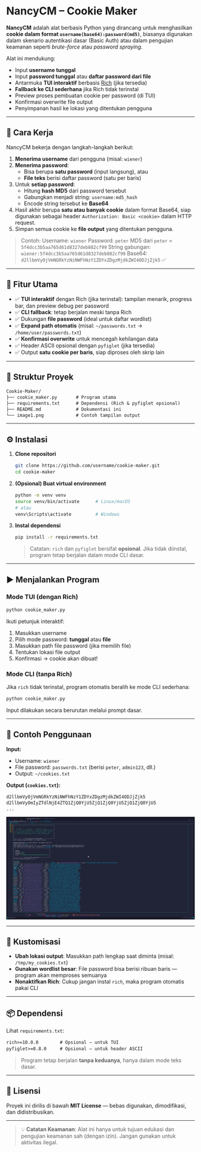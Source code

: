 # NancyCM – Cookie Maker

**NancyCM** adalah alat berbasis Python yang dirancang untuk menghasilkan **cookie dalam format `username(base64):password(md5)`**, biasanya digunakan dalam skenario autentikasi dasar (Basic Auth) atau dalam pengujian keamanan seperti _brute-force_ atau _password spraying_.

Alat ini mendukung:

- Input **username tunggal**
- Input **password tunggal** atau **daftar password dari file**
- Antarmuka **TUI interaktif** berbasis [Rich](https://github.com/Textualize/rich) (jika tersedia)
- **Fallback ke CLI sederhana** jika Rich tidak terinstal
- Preview proses pembuatan cookie per password (di TUI)
- Konfirmasi overwrite file output
- Penyimpanan hasil ke lokasi yang ditentukan pengguna

---

## 🧠 Cara Kerja

NancyCM bekerja dengan langkah-langkah berikut:

1. **Menerima username** dari pengguna (misal: `wiener`)
2. **Menerima password**:
   - Bisa berupa **satu password** (input langsung), atau
   - **File teks** berisi daftar password (satu per baris)
3. Untuk **setiap password**:
   - Hitung **hash MD5** dari password tersebut
   - Gabungkan menjadi string: `username:md5_hash`
   - Encode string tersebut ke **Base64**
4. Hasil akhir berupa **satu atau banyak cookie** dalam format Base64, siap digunakan sebagai header `Authorization: Basic <cookie>` dalam HTTP request.
5. Simpan semua cookie ke **file output** yang ditentukan pengguna.

> Contoh:
> Username: `wiener`
> Password: `peter`
> MD5 dari `peter` = `5f4dcc3b5aa765d61d8327deb882cf99`
> String gabungan: `wiener:5f4dcc3b5aa765d61d8327deb882cf99`
> Base64: `d2llbmVyOjVmNGRkYzNiNWFhNzY1ZDYxZDgzMjdkZWI4ODJjZjk5` ✅

---

## 🚀 Fitur Utama

- ✅ **TUI interaktif** dengan Rich (jika terinstal): tampilan menarik, progress bar, dan preview debug per password
- ✅ **CLI fallback**: tetap berjalan meski tanpa Rich
- ✅ Dukungan **file password** (ideal untuk daftar wordlist)
- ✅ **Expand path otomatis** (misal: `~/passwords.txt` → `/home/user/passwords.txt`)
- ✅ **Konfirmasi overwrite** untuk mencegah kehilangan data
- ✅ Header ASCII opsional dengan `pyfiglet` (jika tersedia)
- ✅ Output **satu cookie per baris**, siap diproses oleh skrip lain

---

## 📁 Struktur Proyek

```
Cookie-Maker/
├── cookie_maker.py       # Program utama
├── requirements.txt      # Dependensi (Rich & pyfiglet opsional)
├── README.md             # Dokumentasi ini
└── image1.png            # Contoh tampilan output
```

---

## ⚙️ Instalasi

1. **Clone repositori**

   ```bash
   git clone https://github.com/username/cookie-maker.git
   cd cookie-maker
   ```

2. **(Opsional) Buat virtual environment**

   ```bash
   python -m venv venv
   source venv/bin/activate      # Linux/macOS
   # atau
   venv\Scripts\activate         # Windows
   ```

3. **Instal dependensi**
   ```bash
   pip install -r requirements.txt
   ```
   > Catatan: `rich` dan `pyfiglet` bersifat **opsional**. Jika tidak diinstal, program tetap berjalan dalam mode CLI dasar.

---

## ▶️ Menjalankan Program

### Mode TUI (dengan Rich)

```bash
python cookie_maker.py
```

Ikuti petunjuk interaktif:

1. Masukkan username
2. Pilih mode password: **tunggal** atau **file**
3. Masukkan path file password (jika memilih file)
4. Tentukan lokasi file output
5. Konfirmasi → cookie akan dibuat!

### Mode CLI (tanpa Rich)

Jika `rich` tidak terinstal, program otomatis beralih ke mode CLI sederhana:

```bash
python cookie_maker.py
```

Input dilakukan secara berurutan melalui prompt dasar.

---

## 📌 Contoh Penggunaan

**Input:**

- Username: `wiener`
- File password: `passwords.txt` (berisi `peter`, `admin123`, dll.)
- Output: `~/cookies.txt`

**Output (`cookies.txt`):**

```
d2llbmVyOjVmNGRkYzNiNWFhNzY1ZDYxZDgzMjdkZWI4ODJjZjk5
d2llbmVyOmIyZTdlNjE4ZTQ1ZjQ0YjU5ZjQ1ZjQ0YjU5ZjQ1ZjQ0YjU5
...
```

![Contoh Output](/image1.png)

---

## 🔧 Kustomisasi

- **Ubah lokasi output**: Masukkan path lengkap saat diminta (misal: `/tmp/my_cookies.txt`)
- **Gunakan wordlist besar**: File password bisa berisi ribuan baris — program akan memproses semuanya
- **Nonaktifkan Rich**: Cukup jangan instal `rich`, maka program otomatis pakai CLI

---

## 📦 Dependensi

Lihat `requirements.txt`:

```txt
rich>=10.0.0        # Opsional — untuk TUI
pyfiglet>=0.8.0     # Opsional — untuk header ASCII
```

> Program tetap berjalan **tanpa keduanya**, hanya dalam mode teks dasar.

---

## 📄 Lisensi

Proyek ini dirilis di bawah **MIT License** — bebas digunakan, dimodifikasi, dan didistribusikan.

---

> 💡 **Catatan Keamanan**: Alat ini hanya untuk tujuan edukasi dan pengujian keamanan sah (dengan izin). Jangan gunakan untuk aktivitas ilegal.
